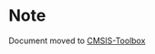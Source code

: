 # Note

Document moved to [CMSIS-Toolbox](https://github.com/Open-CMSIS-Pack/cmsis-toolbox/blob/main/docs/build-operation.md)
